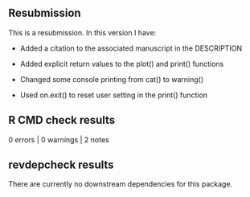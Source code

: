 ## Resubmission
This is a resubmission. In this version I have:

* Added a citation to the associated manuscript in the DESCRIPTION

* Added explicit return values to the plot() and print() functions

* Changed some console printing from cat() to warning()

* Used on.exit() to reset user setting in the print() function

## R CMD check results

0 errors | 0 warnings | 2 notes

## revdepcheck results

There are currently no downstream dependencies for this package.